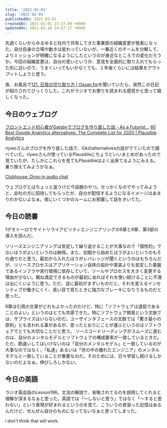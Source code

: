 ```yaml
---
title: '2021-02-01'
slug: '2021-02-01'
publishedOn: 2021-02-01
createdAt: 2021-02-01 15:37:00 +0900
updatedAt: 2021-02-16 14:57:17 +0900
---
```

先週くらいからゆるゆると社内で共有してきた事業部の組織変更が発表になった。自分自身の立場や動きは変わっていないが、一番近くのチームを分解して、よりミッションが明確になるようにしたというのが身近なところでの変化だろうか。今回の組織変更は、自分の思いというか、意見を全面的に取り入れてもらった形に近いので、うまくいってもいかなくても、１年後くらいには結果をアウトプットしようと思う。

夜、お風呂で[121. 日常の切り取り方 | Ossan.fm](https://ossan.fm/episode/121)を聞いていたら、突然この日記が紹介されてびっくりした。これがラジオでお便りを読まれる感覚かと思って嬉しくなった。

## 今日のウェブログ

[フロントエンド初心者がGatsbyでブログを作り直した話 - As a Futurist...](https://blog.riywo.com/2021/01/gatsby-blog/)
[60 Best Google Analytics alternatives: The Complete List for 2020 | Plausible Analytics](https://plausible.io/blog/google-analytics-alternatives)

riywoさんのブログを作り直した話で、GAのalternativesの話がでていたので調べていた。riywoさんが使っているPlausibleにちょうどいいまとめがあったので見ていたが、たしかにこれらを見てもPlausibleはよく出来てるようにみえる。乗り換えてみようかなぁ。

[Clubhouse: Drop-in audio chat](https://www.joinclubhouse.com/)

ウェブログとはちょっと違うけど今話題のやつ。せっかくなのでやってみようと、会社の方に招待してもらったが、自分が配信するようになるイメージはあまりわかないよなぁ。夜にいくつかのルームにお邪魔して話をきいてた。

## 今日の読書

1ポモドーロでサイトリライアビリティエンジニアリングの8章と9章、第3部の導入を読んだ。

リリースエンジニアリングは安定して繰り返せることが大事なので「個性的」でないほうがよいというのは納得。また、初期から始めたほうがよいというのもその通りだと思う。最初から入れたほうがレバレッジが聞くというのはもちろんだが、リリースプロセスはアプリケーション自体の設計や実装よりも安定した基盤であるインフラや実行環境に依存していて、ツールやプロセスを大きく変更する理由が少ない。概ね満足できるものが最初にあればそれを使い続けることに不満は出にくいように思う。ただ、逆に最初がまずいものだと、それを変えるインセンティブが働きにくく、長い目で見たときに強力なブレーキになりうるものだと思った。

9章は引用の文章がどれもよかったのだけど、特に「ソフトウェアは退屈であることのよい」というのはとても共感できた。特にソフトウェア開発という文脈では、サプライズはいらないのだ。ユーザインタフェースの文脈では「驚き最小の原則」とも言われる事があるが、思ったとおりにことが運ぶというのはソフトウェアでとても大切なことだと思う。
ソースコードリーディングがスムーズに進むのは、自分のメンタルモデルとソフトウェアの構成要素が一致しているときだ。ただ、勘違いしてはいけないのは「自分のメンタルモデル」と一致しているのが大事なのではなく、「私達」あるいは「世の中の優れたエンジニア」のメンタルモデルと一致していることが重要なのだ。そのためには、日々学習し続けるしかないのだよなぁ。伸びしろしかない。

## 今日の英語

ラジオ英会話のLesson196。文法の解説で、省略されてるのを説明してくれると理解が深まるなぁと思った。英語では「～しないと思う」ではなく「～すると思わない」という表現が好まれるというのを見て、こういうの昔習った記憶はあるんだけど、ぜんぜん自分のものになってないなぁと思ってしまった。

i don't think that will work.
